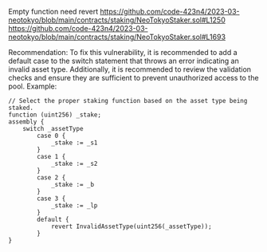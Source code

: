 Empty function need revert
https://github.com/code-423n4/2023-03-neotokyo/blob/main/contracts/staking/NeoTokyoStaker.sol#L1250
https://github.com/code-423n4/2023-03-neotokyo/blob/main/contracts/staking/NeoTokyoStaker.sol#L1693

Recommendation: 
To fix this vulnerability, it is recommended to add a default case to the switch statement that throws an error indicating an invalid asset type. Additionally, it is recommended to review the validation checks and ensure they are sufficient to prevent unauthorized access to the pool.
Example:
```
// Select the proper staking function based on the asset type being staked.
function (uint256) _stake;
assembly {
    switch _assetType
        case 0 {
            _stake := _s1
        }
        case 1 {
            _stake := _s2
        }
        case 2 {
            _stake := _b
        }
        case 3 {
            _stake := _lp
        }
        default {
            revert InvalidAssetType(uint256(_assetType));
        }
}
```

